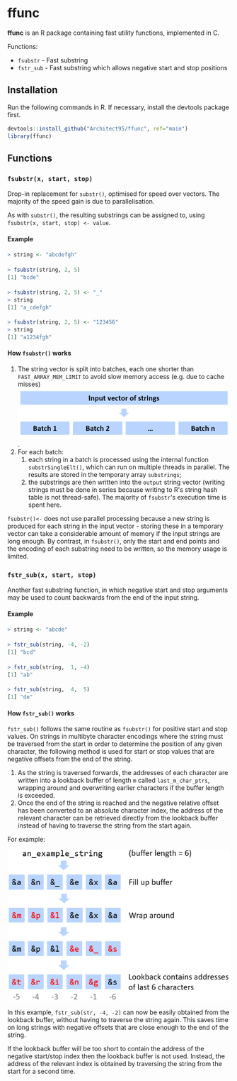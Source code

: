 # ffunc

**ffunc** is an R package containing fast utility functions, implemented in C.

Functions:
* `fsubstr` - Fast substring
* `fstr_sub` - Fast substring which allows negative start and stop positions

## Installation

Run the following commands in R. If necessary, install the devtools package first.
```R
devtools::install_github("Architect95/ffunc", ref="main")
library(ffunc)
```

## Functions

### `fsubstr(x, start, stop)`

Drop-in replacement for `substr()`, optimised for speed over vectors. The majority of the speed gain is due to parallelisation.

As with `substr()`, the resulting substrings can be assigned to, using `fsubstr(x, start, stop) <- value`.

#### Example

```R
> string <- "abcdefgh"

> fsubstr(string, 2, 5)
[1] "bcde"

> fsubstr(string, 2, 5) <- "_"
> string
[1] "a_cdefgh"

> fsubstr(string, 2, 5) <- "123456"
> string
[1] "a1234fgh"
```



#### How `fsubstr()` works

1. The string vector is split into batches, each one shorter than `FAST_ARRAY_MEM_LIMIT` to avoid slow memory access (e.g. due to cache misses)
![fsubstr routine](docs/fsubstr.png "fsubstr routine").
2. For each batch:
    1. each string in a batch is processed using the internal function `substrSingleElt()`, which can run on multiple threads in parallel. The results are stored in the temporary array `substrings`;
    2. the substrings are then written into the `output` string vector (writing strings must be done in series because writing to R's string hash table is not thread-safe). The majority of `fsubstr`'s execution time is spent here.

`fsubstr()<-` does not use parallel processing because a new string is produced for each string in the input vector - storing these in a temporary vector can take a considerable amount of memory if the input strings are long enough. By contrast, in `fsubstr()`, only the start and end points and the encoding of each substring need to be written, so the memory usage is limited.



### `fstr_sub(x, start, stop)`

Another fast substring function, in which negative start and stop arguments may be used to count backwards from the end of the input string.

#### Example

```R
> string <- "abcde"

> fstr_sub(string, -4, -2)
[1] "bcd"

> fstr_sub(string,  1, -4)
[1] "ab"

> fstr_sub(string,  4,  5)
[1] "de"
```


#### How `fstr_sub()` works

`fstr_sub()` follows the same routine as `fsubstr()` for positive start and stop values. On strings in multibyte character encodings where the string must be traversed from the start in order to determine the position of any given character, the following method is used for start or stop values that are negative offsets from the end of the string.
1. As the string is traversed forwards, the addresses of each character are written into a lookback buffer of length `m` called `last_m_char_ptrs`, wrapping around and overwriting earlier characters if the buffer length is exceeded.
2. Once the end of the string is reached and the negative relative offset has been converted to an absolute character index, the address of the relevant character can be retrieved directly from the lookback buffer instead of having to traverse the string from the start again.

For example:

![fstr_sub routine](docs/fstr_sub.png "fstr_sub routine")

In this example, `fstr_sub(str, -4, -2)` can now be easily obtained from the lookback buffer, without having to traverse the string again. This saves time on long strings with negative offsets that are close enough to the end of the string.

If the lookback buffer will be too short to contain the address of the negative start/stop index then the lookback buffer is not used. Instead, the address of the relevant index is obtained by traversing the string from the start for a second time.